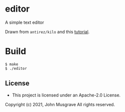 # editor
A simple text editor

Drawn from `antirez/kilo` and this [tutorial](https://viewsourcecode.org/snaptoken/kilo/index.html).

# Build

```
$ make
$ ./editor
```

## License
 * This project is licensed under an Apache-2.0 License.

Copyright (c) 2021, John Musgrave All rights reserved.